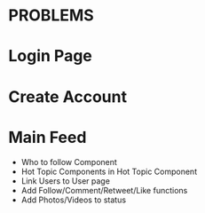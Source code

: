 # PROBLEMS

# Login Page

# Create Account

# Main Feed
- Who to follow Component
- Hot Topic Components in Hot Topic Component
- Link Users to User page
- Add Follow/Comment/Retweet/Like functions
- Add Photos/Videos to status
